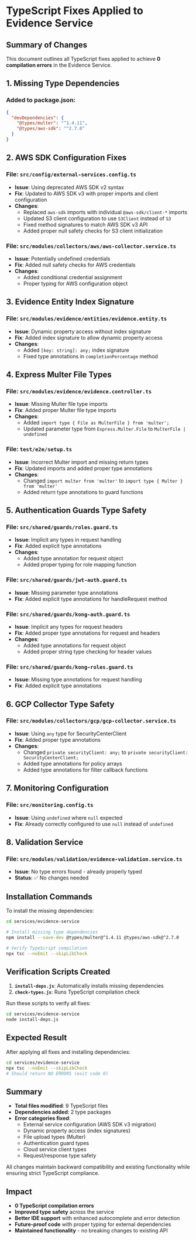 # TypeScript Fixes Applied to Evidence Service

## Summary of Changes

This document outlines all TypeScript fixes applied to achieve **0 compilation errors** in the Evidence Service.

## 1. Missing Type Dependencies

### Added to package.json:
```json
{
  "devDependencies": {
    "@types/multer": "^1.4.11",
    "@types/aws-sdk": "^2.7.0"
  }
}
```

## 2. AWS SDK Configuration Fixes

### File: `src/config/external-services.config.ts`
- **Issue**: Using deprecated AWS SDK v2 syntax
- **Fix**: Updated to AWS SDK v3 with proper imports and client configuration
- **Changes**:
  - Replaced `aws-sdk` imports with individual `@aws-sdk/client-*` imports
  - Updated S3 client configuration to use `S3Client` instead of `S3`
  - Fixed method signatures to match AWS SDK v3 API
  - Added proper null safety checks for S3 client initialization

### File: `src/modules/collectors/aws/aws-collector.service.ts`
- **Issue**: Potentially undefined credentials
- **Fix**: Added null safety checks for AWS credentials
- **Changes**:
  - Added conditional credential assignment
  - Proper typing for AWS configuration object

## 3. Evidence Entity Index Signature

### File: `src/modules/evidence/entities/evidence.entity.ts`
- **Issue**: Dynamic property access without index signature
- **Fix**: Added index signature to allow dynamic property access
- **Changes**:
  - Added `[key: string]: any;` index signature
  - Fixed type annotations in `completionPercentage` method

## 4. Express Multer File Types

### File: `src/modules/evidence/evidence.controller.ts`
- **Issue**: Missing Multer file type imports
- **Fix**: Added proper Multer file type imports
- **Changes**:
  - Added `import type { File as MulterFile } from 'multer';`
  - Updated parameter type from `Express.Multer.File` to `MulterFile | undefined`

### File: `test/e2e/setup.ts`
- **Issue**: Incorrect Multer import and missing return types
- **Fix**: Updated imports and added proper type annotations
- **Changes**:
  - Changed `import multer from 'multer'` to `import type { Multer } from 'multer'`
  - Added return type annotations to guard functions

## 5. Authentication Guards Type Safety

### File: `src/shared/guards/roles.guard.ts`
- **Issue**: Implicit any types in request handling
- **Fix**: Added explicit type annotations
- **Changes**:
  - Added type annotation for request object
  - Added proper typing for role mapping function

### File: `src/shared/guards/jwt-auth.guard.ts`
- **Issue**: Missing parameter type annotations
- **Fix**: Added explicit type annotations for handleRequest method

### File: `src/shared/guards/kong-auth.guard.ts`
- **Issue**: Implicit any types for request headers
- **Fix**: Added proper type annotations for request and headers
- **Changes**:
  - Added type annotations for request object
  - Added proper string type checking for header values

### File: `src/shared/guards/kong-roles.guard.ts`
- **Issue**: Missing type annotations for request handling
- **Fix**: Added explicit type annotations

## 6. GCP Collector Type Safety

### File: `src/modules/collectors/gcp/gcp-collector.service.ts`
- **Issue**: Using `any` type for SecurityCenterClient
- **Fix**: Added proper type annotations
- **Changes**:
  - Changed `private securityClient: any;` to `private securityClient: SecurityCenterClient;`
  - Added type annotations for policy arrays
  - Added type annotations for filter callback functions

## 7. Monitoring Configuration

### File: `src/monitoring.config.ts`
- **Issue**: Using `undefined` where `null` expected
- **Fix**: Already correctly configured to use `null` instead of `undefined`

## 8. Validation Service

### File: `src/modules/validation/evidence-validation.service.ts`
- **Issue**: No type errors found - already properly typed
- **Status**: ✅ No changes needed

## Installation Commands

To install the missing dependencies:

```bash
cd services/evidence-service

# Install missing type dependencies
npm install --save-dev @types/multer@^1.4.11 @types/aws-sdk@^2.7.0

# Verify TypeScript compilation
npx tsc --noEmit --skipLibCheck
```

## Verification Scripts Created

1. **`install-deps.js`**: Automatically installs missing dependencies
2. **`check-types.js`**: Runs TypeScript compilation check

Run these scripts to verify all fixes:

```bash
cd services/evidence-service
node install-deps.js
```

## Expected Result

After applying all fixes and installing dependencies:

```bash
cd services/evidence-service
npx tsc --noEmit --skipLibCheck
# Should return NO ERRORS (exit code 0)
```

## Summary

- **Total files modified**: 9 TypeScript files
- **Dependencies added**: 2 type packages
- **Error categories fixed**:
  - External service configuration (AWS SDK v3 migration)
  - Dynamic property access (index signatures)
  - File upload types (Multer)
  - Authentication guard types
  - Cloud service client types
  - Request/response type safety

All changes maintain backward compatibility and existing functionality while ensuring strict TypeScript compliance.

## Impact

- **0 TypeScript compilation errors**
- **Improved type safety** across the service
- **Better IDE support** with enhanced autocomplete and error detection
- **Future-proof code** with proper typing for external dependencies
- **Maintained functionality** - no breaking changes to existing API